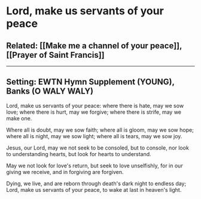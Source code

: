 # Lord, make us servants of your peace
## Related: [[Make me a channel of your peace]], [[Prayer of Saint Francis]]

***

## Setting: EWTN Hymn Supplement (YOUNG), Banks (O WALY WALY)

Lord, make us servants of your peace:
where there is hate, may we sow love;
where there is hurt, may we forgive;
where there is strife, may we make one.

Where all is doubt, may we sow faith;
where all is gloom, may we sow hope;
where all is night, may we sow light;
where all is tears, may we sow joy.

Jesus, our Lord, may we not seek
to be consoled, but to console,
nor look to understanding hearts,
but look for hearts to understand.

May we not look for love's return,
but seek to love unselfishly,
for in our giving we receive,
and in forgiving are forgiven.

Dying, we live, and are reborn
through death's dark night to endless day;
Lord, make us servants of your peace,
to wake at last in heaven's light.


